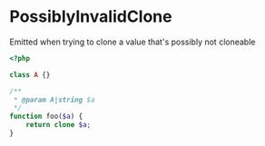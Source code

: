 # PossiblyInvalidClone

Emitted when trying to clone a value that's possibly not cloneable

```php
<?php

class A {}

/**
 * @param A|string $a
 */
function foo($a) {
    return clone $a;
}
```
